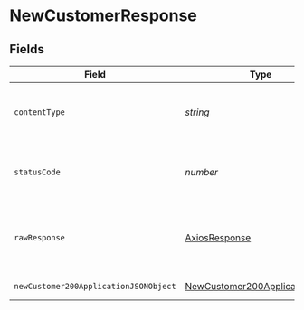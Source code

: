 # NewCustomerResponse


## Fields

| Field                                                                                     | Type                                                                                      | Required                                                                                  | Description                                                                               |
| ----------------------------------------------------------------------------------------- | ----------------------------------------------------------------------------------------- | ----------------------------------------------------------------------------------------- | ----------------------------------------------------------------------------------------- |
| `contentType`                                                                             | *string*                                                                                  | :heavy_check_mark:                                                                        | HTTP response content type for this operation                                             |
| `statusCode`                                                                              | *number*                                                                                  | :heavy_check_mark:                                                                        | HTTP response status code for this operation                                              |
| `rawResponse`                                                                             | [AxiosResponse](https://axios-http.com/docs/res_schema)                                   | :heavy_minus_sign:                                                                        | Raw HTTP response; suitable for custom response parsing                                   |
| `newCustomer200ApplicationJSONObject`                                                     | [NewCustomer200ApplicationJSON](../../models/operations/newcustomer200applicationjson.md) | :heavy_minus_sign:                                                                        | Successful operation                                                                      |